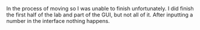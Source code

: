In the process of moving so I was unable to finish unfortunately.
I did finish the first half of the lab and part of the GUI, but not all of it.
After inputting a number in the interface nothing happens. 
